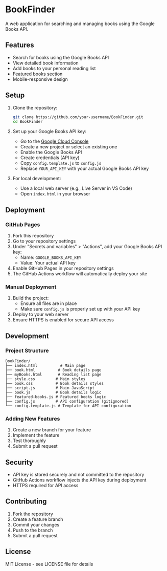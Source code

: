 # BookFinder

A web application for searching and managing books using the Google Books API.

## Features

- Search for books using the Google Books API
- View detailed book information
- Add books to your personal reading list
- Featured books section
- Mobile-responsive design

## Setup

1. Clone the repository:
   ```bash
   git clone https://github.com/your-username/BookFinder.git
   cd BookFinder
   ```

2. Set up your Google Books API key:
   - Go to the [Google Cloud Console](https://console.cloud.google.com/)
   - Create a new project or select an existing one
   - Enable the Google Books API
   - Create credentials (API key)
   - Copy `config.template.js` to `config.js`
   - Replace `YOUR_API_KEY` with your actual Google Books API key

3. For local development:
   - Use a local web server (e.g., Live Server in VS Code)
   - Open `index.html` in your browser

## Deployment

### GitHub Pages

1. Fork this repository
2. Go to your repository settings
3. Under "Secrets and variables" > "Actions", add your Google Books API key:
   - Name: `GOOGLE_BOOKS_API_KEY`
   - Value: Your actual API key
4. Enable GitHub Pages in your repository settings
5. The GitHub Actions workflow will automatically deploy your site

### Manual Deployment

1. Build the project:
   - Ensure all files are in place
   - Make sure `config.js` is properly set up with your API key
2. Deploy to your web server
3. Ensure HTTPS is enabled for secure API access

## Development

### Project Structure

```
BookFinder/
├── index.html          # Main page
├── book.html          # Book details page
├── myBooks.html       # Reading list page
├── style.css         # Main styles
├── book.css          # Book details styles
├── script.js         # Main JavaScript
├── book.js           # Book details logic
├── featured-books.js # Featured books logic
├── config.js         # API configuration (gitignored)
└── config.template.js # Template for API configuration
```

### Adding New Features

1. Create a new branch for your feature
2. Implement the feature
3. Test thoroughly
4. Submit a pull request

## Security

- API key is stored securely and not committed to the repository
- GitHub Actions workflow injects the API key during deployment
- HTTPS required for API access

## Contributing

1. Fork the repository
2. Create a feature branch
3. Commit your changes
4. Push to the branch
5. Submit a pull request

## License

MIT License - see LICENSE file for details
